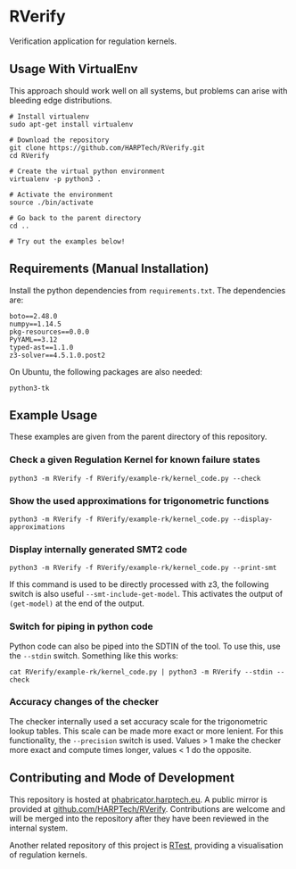 RVerify
=======

Verification application for regulation kernels. 

Usage With VirtualEnv
---------------------

This approach should work well on all systems, but problems can arise with
bleeding edge distributions.

``` shell
# Install virtualenv
sudo apt-get install virtualenv

# Download the repository
git clone https://github.com/HARPTech/RVerify.git
cd RVerify

# Create the virtual python environment
virtualenv -p python3 .

# Activate the environment
source ./bin/activate

# Go back to the parent directory
cd ..

# Try out the examples below!
```

Requirements (Manual Installation)
----------------------------------

Install the python dependencies from `requirements.txt`. The dependencies are:

	boto==2.48.0
	numpy==1.14.5
	pkg-resources==0.0.0
	PyYAML==3.12
	typed-ast==1.1.0
	z3-solver==4.5.1.0.post2

On Ubuntu, the following packages are also needed:

    python3-tk

Example Usage
-------------

These examples are given from the parent directory of this repository.

### Check a given Regulation Kernel for known failure states 

    python3 -m RVerify -f RVerify/example-rk/kernel_code.py --check
	
### Show the used approximations for trigonometric functions

    python3 -m RVerify -f RVerify/example-rk/kernel_code.py --display-approximations

### Display internally generated SMT2 code

    python3 -m RVerify -f RVerify/example-rk/kernel_code.py --print-smt 
	
If this command is used to be directly processed with z3, the following switch is
also useful `--smt-include-get-model`. This activates the output of
`(get-model)` at the end of the output.

### Switch for piping in python code

Python code can also be piped into the SDTIN of the tool. To use this, use the
`--stdin` switch. Something like this works:

    cat RVerify/example-rk/kernel_code.py | python3 -m RVerify --stdin --check
	
### Accuracy changes of the checker

The checker internally used a set accuracy scale for the trigonometric lookup tables. This
scale can be made more exact or more lenient. For this functionality, the `--precision` switch
is used. Values > 1 make the checker more exact and compute times longer, values < 1 
do the opposite.

Contributing and Mode of Development
------------------------------------

This repository is hosted at [phabricator.harptech.eu](https://phabricator.harptech.eu).
A public mirror is provided
at [github.com/HARPTech/RVerify](https://github.com/HARPTech/RVerify). Contributions
are welcome and will be merged into the repository after they have been reviewed
in the internal system.

Another related repository of this project is [RTest](https://github.com/HARPTech/RTest), providing a visualisation
of regulation kernels.
